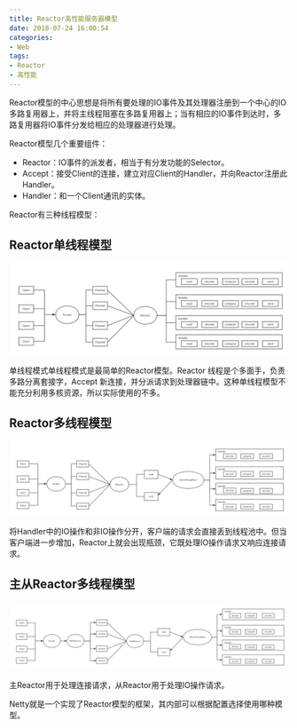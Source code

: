 ```yaml
---
title: Reactor高性能服务器模型
date: 2018-07-24 16:00:54
categories: 
- Web
tags:
- Reactor
- 高性能
---
```



Reactor模型的中心思想是将所有要处理的IO事件及其处理器注册到一个中心的IO多路复用器上，并将主线程阻塞在多路复用器上；当有相应的IO事件到达时，多路复用器将IO事件分发给相应的处理器进行处理。

Reactor模型几个重要组件：

* Reactor：IO事件的派发者，相当于有分发功能的Selector。
* Accept：接受Client的连接，建立对应Client的Handler，并向Reactor注册此Handler。
* Handler：和一个Client通讯的实体。

Reactor有三种线程模型：

## Reactor单线程模型

![](Reactor高性能服务器模型/Reactor1.png)

单线程模式单线程模式是最简单的Reactor模型。Reactor 线程是个多面手，负责多路分离套接字，Accept 新连接，并分派请求到处理器链中。这种单线程模型不能充分利用多核资源，所以实际使用的不多。

## Reactor多线程模型
![](Reactor高性能服务器模型/Reactor2.png)

将Handler中的IO操作和非IO操作分开，客户端的请求会直接丢到线程池中。但当客户端进一步增加，Reactor上就会出现瓶颈，它既处理IO操作请求又响应连接请求。

## 主从Reactor多线程模型
![](Reactor高性能服务器模型/Reactor3.png)

主Reactor用于处理连接请求，从Reactor用于处理IO操作请求。

Netty就是一个实现了Reactor模型的框架，其内部可以根据配置选择使用哪种模型。
